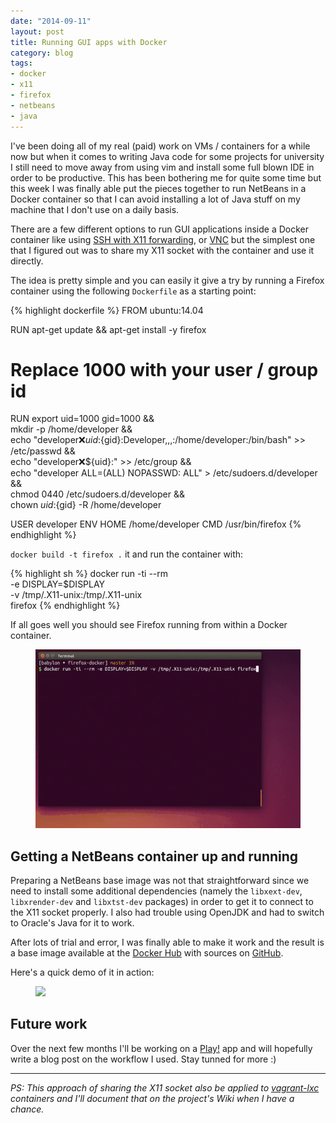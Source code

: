 ```yaml
---
date: "2014-09-11"
layout: post
title: Running GUI apps with Docker
category: blog
tags:
- docker
- x11
- firefox
- netbeans
- java
---
```


I've been doing all of my real (paid) work on VMs / containers for a while now but when it comes to writing Java code for some projects for university I still
need to move away from using vim and install some full blown IDE in order to be
productive. This has been bothering me for quite some time but this week I
was finally able put the pieces together to run NetBeans in a Docker container so that I can avoid
installing a lot of Java stuff on my machine that I don't use on a daily basis.

There are a few different options to run GUI applications inside a Docker
container like using [SSH with X11 forwarding](http://blog.docker.com/2013/07/docker-desktop-your-desktop-over-ssh-running-inside-of-a-docker-container/),
or [VNC](http://stackoverflow.com/a/16311264) but the simplest one that I
figured out was to share my X11 socket with the container and use it directly.

The idea is pretty simple and you can easily it give a try by running a Firefox
container using the following `Dockerfile` as a starting point:

{% highlight dockerfile %}
FROM ubuntu:14.04

RUN apt-get update && apt-get install -y firefox

# Replace 1000 with your user / group id
RUN export uid=1000 gid=1000 && \
    mkdir -p /home/developer && \
    echo "developer:x:${uid}:${gid}:Developer,,,:/home/developer:/bin/bash" >> /etc/passwd && \
    echo "developer:x:${uid}:" >> /etc/group && \
    echo "developer ALL=(ALL) NOPASSWD: ALL" > /etc/sudoers.d/developer && \
    chmod 0440 /etc/sudoers.d/developer && \
    chown ${uid}:${gid} -R /home/developer

USER developer
ENV HOME /home/developer
CMD /usr/bin/firefox
{% endhighlight %}

`docker build -t firefox .` it and run the container with:

{% highlight sh %}
docker run -ti --rm \
       -e DISPLAY=$DISPLAY \
       -v /tmp/.X11-unix:/tmp/.X11-unix \
       firefox
{% endhighlight %}

If all goes well you should see Firefox running from within a Docker container.

<figure class="center">
  <a href="/images/posts/2014-09-11/firefox-demo.gif"><img src="/images/posts/2014-09-11/firefox-demo.gif"></a>
</figure>

## Getting a NetBeans container up and running

Preparing a NetBeans base image was not that straightforward since we need to
install some additional dependencies (namely the `libxext-dev`, `libxrender-dev`
and `libxtst-dev` packages) in order to get it to connect to the X11 socket
properly. I also had trouble using OpenJDK and had to switch to Oracle's Java
for it to work.

After lots of trial and error, I was finally able to make it work and the result
is a base image available at the [Docker Hub](https://registry.hub.docker.com/u/fgrehm/netbeans/)
with sources on [GitHub](https://github.com/fgrehm/docker-netbeans).

Here's a quick demo of it in action:

<figure class="center">
  <a href="/images/posts/2014-09-11/firefox-demo.gif"><img src="/images/posts/2014-09-11/netbeans-demo.gif"></a>
</figure>

## Future work

Over the next few months I'll be working on a [Play!](https://www.playframework.com/)
app and will hopefully write a blog post on the workflow I used. Stay tunned for more :)

----------------------------------------

_PS: This approach of sharing the X11 socket also be applied to [vagrant-lxc](https://github.com/fgrehm/vagrant-lxc)
containers and I'll document that on the project's Wiki when I
have a chance._
